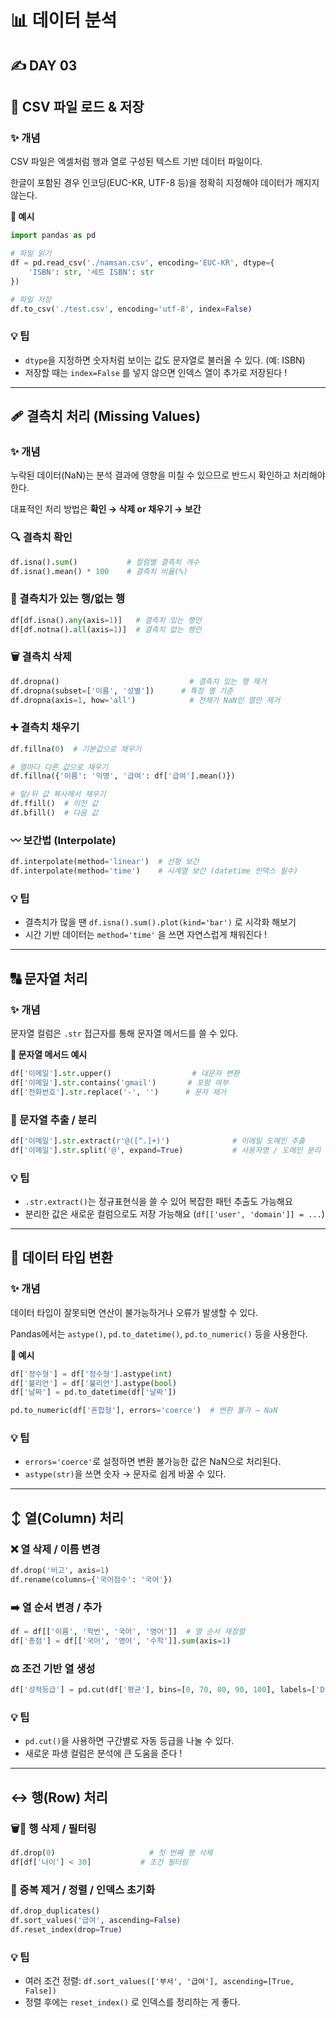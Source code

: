 # 📊 데이터 분석

## ✍️ DAY 03

## 💾 CSV 파일 로드 & 저장

### ✨ 개념

CSV 파일은 엑셀처럼 행과 열로 구성된 텍스트 기반 데이터 파일이다.

한글이 포함된 경우 인코딩(EUC-KR, UTF-8 등)을 정확히 지정해야 데이터가 깨지지 않는다.

**📝 예시**

```python
import pandas as pd

# 파일 읽기
df = pd.read_csv('./namsan.csv', encoding='EUC-KR', dtype={
    'ISBN': str, '세트 ISBN': str
})

# 파일 저장
df.to_csv('./test.csv', encoding='utf-8', index=False)
```

### 💡 팁

- `dtype`을 지정하면 숫자처럼 보이는 값도 문자열로 불러올 수 있다. (예: ISBN)
- 저장할 때는 `index=False` 를 넣지 않으면 인덱스 열이 추가로 저장된다 !

---

## 🩹 결측치 처리 (Missing Values)

### ✨ 개념

누락된 데이터(NaN)는 분석 결과에 영향을 미칠 수 있으므로 반드시 확인하고 처리해야 한다.

대표적인 처리 방법은 **확인 → 삭제 or 채우기 → 보간**

### 🔍 결측치 확인

```python
df.isna().sum()           # 컬럼별 결측치 개수
df.isna().mean() * 100    # 결측치 비율(%)
```

### 🚦 결측치가 있는 행/없는 행

```python
df[df.isna().any(axis=1)]   # 결측치 있는 행만
df[df.notna().all(axis=1)]  # 결측치 없는 행만
```

### 🗑️ 결측치 삭제

```python
df.dropna()                             # 결측치 있는 행 제거
df.dropna(subset=['이름', '성별'])      # 특정 열 기준
df.dropna(axis=1, how='all')            # 전체가 NaN인 열만 제거
```

### ➕ 결측치 채우기

```python
df.fillna(0)  # 기본값으로 채우기

# 열마다 다른 값으로 채우기
df.fillna({'이름': '익명', '급여': df['급여'].mean()})

# 앞/뒤 값 복사해서 채우기
df.ffill()  # 이전 값
df.bfill()  # 다음 값
```

### 〰️ 보간법 (Interpolate)

```python
df.interpolate(method='linear')  # 선형 보간
df.interpolate(method='time')    # 시계열 보간 (datetime 인덱스 필수)
```

### 💡 팁

- 결측치가 많을 땐 `df.isna().sum().plot(kind='bar')` 로 시각화 해보기
- 시간 기반 데이터는 `method='time'` 을 쓰면 자연스럽게 채워진다 !

---

## 🔠 문자열 처리

### ✨ 개념

문자열 컬럼은 `.str` 접근자를 통해 문자열 메서드를 쓸 수 있다.

**📝 문자열 메서드 예시**

```python
df['이메일'].str.upper()                  # 대문자 변환
df['이메일'].str.contains('gmail')       # 포함 여부
df['전화번호'].str.replace('-', '')      # 문자 제거
```

### 🤏 문자열 추출 / 분리

```python
df['이메일'].str.extract(r'@([^.]+)')              # 이메일 도메인 추출
df['이메일'].str.split('@', expand=True)           # 사용자명 / 도메인 분리
```

### 💡 팁

- `.str.extract()`는 정규표현식을 쓸 수 있어 복잡한 패턴 추출도 가능해요
- 분리한 값은 새로운 컬럼으로도 저장 가능해요 (`df[['user', 'domain']] = ...`)

---

## 🔀 데이터 타입 변환

### ✨ 개념

데이터 타입이 잘못되면 연산이 불가능하거나 오류가 발생할 수 있다.

Pandas에서는 `astype()`, `pd.to_datetime()`, `pd.to_numeric()` 등을 사용한다.

**📝 예시**

```python
df['정수형'] = df['정수형'].astype(int)
df['불리언'] = df['불리언'].astype(bool)
df['날짜'] = pd.to_datetime(df['날짜'])

pd.to_numeric(df['혼합형'], errors='coerce')  # 변환 불가 → NaN
```

### 💡 팁

- `errors='coerce'`로 설정하면 변환 불가능한 값은 NaN으로 처리된다.
- `astype(str)`을 쓰면 숫자 → 문자로 쉽게 바꿀 수 있다.

---

## ↕️ 열(Column) 처리

### ❌ 열 삭제 / 이름 변경

```python
df.drop('비고', axis=1)
df.rename(columns={'국어점수': '국어'})
```

### ➡️ 열 순서 변경 / 추가

```python
df = df[['이름', '학번', '국어', '영어']]  # 열 순서 재정렬
df['총점'] = df[['국어', '영어', '수학']].sum(axis=1)
```

### ⚖️ 조건 기반 열 생성

```python
df['성적등급'] = pd.cut(df['평균'], bins=[0, 70, 80, 90, 100], labels=['D', 'C', 'B', 'A'])
```

### 💡 팁

- `pd.cut()`을 사용하면 구간별로 자동 등급을 나눌 수 있다.
- 새로운 파생 컬럼은 분석에 큰 도움을 준다 !

---

## ↔️ 행(Row) 처리

### 🗑️🔎 행 삭제 / 필터링

```python
df.drop(0)                     # 첫 번째 행 삭제
df[df['나이'] < 30]           # 조건 필터링
```

### 🧹 중복 제거 / 정렬 / 인덱스 초기화

```python
df.drop_duplicates()
df.sort_values('급여', ascending=False)
df.reset_index(drop=True)
```

### 💡 팁

- 여러 조건 정렬: `df.sort_values(['부서', '급여'], ascending=[True, False])`
- 정렬 후에는 `reset_index()` 로 인덱스를 정리하는 게 좋다.